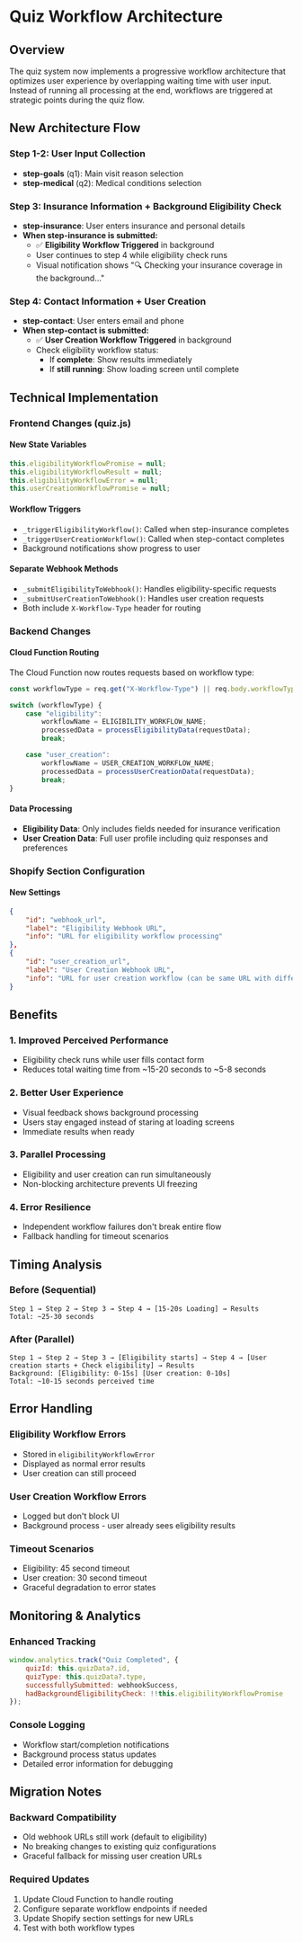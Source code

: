 # Quiz Workflow Architecture

## Overview

The quiz system now implements a progressive workflow architecture that optimizes user experience by overlapping waiting time with user input. Instead of running all processing at the end, workflows are triggered at strategic points during the quiz flow.

## New Architecture Flow

### Step 1-2: User Input Collection

- **step-goals** (q1): Main visit reason selection
- **step-medical** (q2): Medical conditions selection

### Step 3: Insurance Information + Background Eligibility Check

- **step-insurance**: User enters insurance and personal details
- **When step-insurance is submitted:**
  - ✅ **Eligibility Workflow Triggered** in background
  - User continues to step 4 while eligibility check runs
  - Visual notification shows "🔍 Checking your insurance coverage in the background..."

### Step 4: Contact Information + User Creation

- **step-contact**: User enters email and phone
- **When step-contact is submitted:**
  - ✅ **User Creation Workflow Triggered** in background
  - Check eligibility workflow status:
    - If **complete**: Show results immediately
    - If **still running**: Show loading screen until complete

## Technical Implementation

### Frontend Changes (quiz.js)

#### New State Variables

```javascript
this.eligibilityWorkflowPromise = null;
this.eligibilityWorkflowResult = null;
this.eligibilityWorkflowError = null;
this.userCreationWorkflowPromise = null;
```

#### Workflow Triggers

- `_triggerEligibilityWorkflow()`: Called when step-insurance completes
- `_triggerUserCreationWorkflow()`: Called when step-contact completes
- Background notifications show progress to user

#### Separate Webhook Methods

- `_submitEligibilityToWebhook()`: Handles eligibility-specific requests
- `_submitUserCreationToWebhook()`: Handles user creation requests
- Both include `X-Workflow-Type` header for routing

### Backend Changes

#### Cloud Function Routing

The Cloud Function now routes requests based on workflow type:

```javascript
const workflowType = req.get("X-Workflow-Type") || req.body.workflowType;

switch (workflowType) {
	case "eligibility":
		workflowName = ELIGIBILITY_WORKFLOW_NAME;
		processedData = processEligibilityData(requestData);
		break;

	case "user_creation":
		workflowName = USER_CREATION_WORKFLOW_NAME;
		processedData = processUserCreationData(requestData);
		break;
}
```

#### Data Processing

- **Eligibility Data**: Only includes fields needed for insurance verification
- **User Creation Data**: Full user profile including quiz responses and preferences

### Shopify Section Configuration

#### New Settings

```json
{
    "id": "webhook_url",
    "label": "Eligibility Webhook URL",
    "info": "URL for eligibility workflow processing"
},
{
    "id": "user_creation_url",
    "label": "User Creation Webhook URL",
    "info": "URL for user creation workflow (can be same URL with different routing)"
}
```

## Benefits

### 1. **Improved Perceived Performance**

- Eligibility check runs while user fills contact form
- Reduces total waiting time from ~15-20 seconds to ~5-8 seconds

### 2. **Better User Experience**

- Visual feedback shows background processing
- Users stay engaged instead of staring at loading screens
- Immediate results when ready

### 3. **Parallel Processing**

- Eligibility and user creation can run simultaneously
- Non-blocking architecture prevents UI freezing

### 4. **Error Resilience**

- Independent workflow failures don't break entire flow
- Fallback handling for timeout scenarios

## Timing Analysis

### Before (Sequential)

```
Step 1 → Step 2 → Step 3 → Step 4 → [15-20s Loading] → Results
Total: ~25-30 seconds
```

### After (Parallel)

```
Step 1 → Step 2 → Step 3 → [Eligibility starts] → Step 4 → [User creation starts + Check eligibility] → Results
Background: [Eligibility: 0-15s] [User creation: 0-10s]
Total: ~10-15 seconds perceived time
```

## Error Handling

### Eligibility Workflow Errors

- Stored in `eligibilityWorkflowError`
- Displayed as normal error results
- User creation can still proceed

### User Creation Workflow Errors

- Logged but don't block UI
- Background process - user already sees eligibility results

### Timeout Scenarios

- Eligibility: 45 second timeout
- User creation: 30 second timeout
- Graceful degradation to error states

## Monitoring & Analytics

### Enhanced Tracking

```javascript
window.analytics.track("Quiz Completed", {
	quizId: this.quizData?.id,
	quizType: this.quizData?.type,
	successfullySubmitted: webhookSuccess,
	hadBackgroundEligibilityCheck: !!this.eligibilityWorkflowPromise
});
```

### Console Logging

- Workflow start/completion notifications
- Background process status updates
- Detailed error information for debugging

## Migration Notes

### Backward Compatibility

- Old webhook URLs still work (default to eligibility)
- No breaking changes to existing quiz configurations
- Graceful fallback for missing user creation URLs

### Required Updates

1. Update Cloud Function to handle routing
2. Configure separate workflow endpoints if needed
3. Update Shopify section settings for new URLs
4. Test with both workflow types
